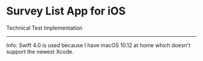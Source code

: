# Survey List App for iOS

Technical Test Implementation

----

Info: Swift 4.0 is used because I have macOS 10.12 at home which doesn't support the newest Xcode.
